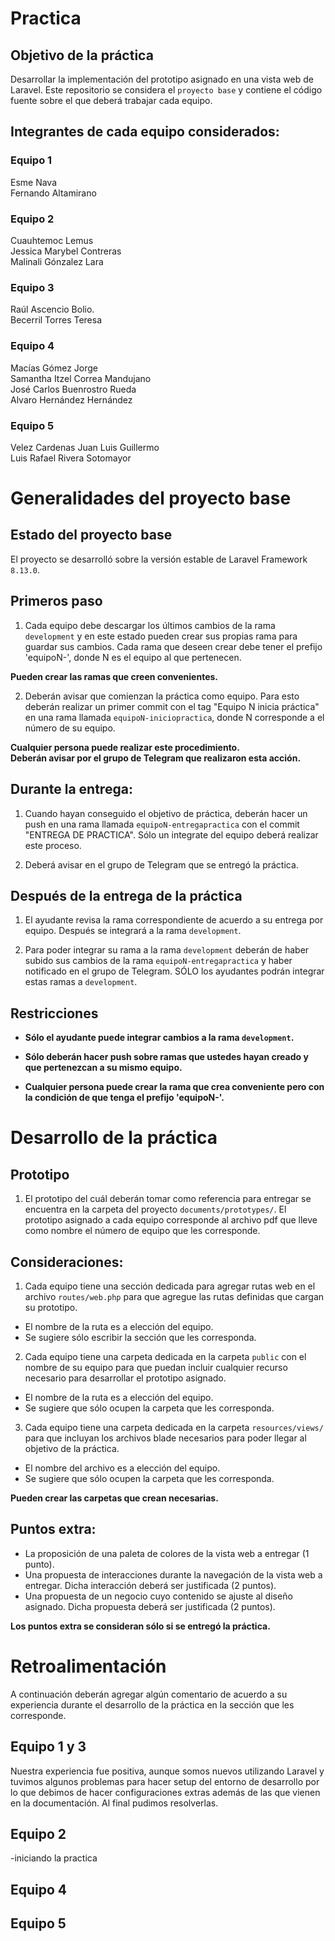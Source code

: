 # Practica

## Objetivo de la práctica
Desarrollar la implementación del prototipo asignado en una vista web de Laravel. Este repositorio se considera el `proyecto base` y contiene el código fuente sobre el que deberá trabajar cada equipo.

## Integrantes de cada equipo considerados:

### Equipo 1

Esme Nava  
Fernando Altamirano  


### Equipo 2

Cuauhtemoc Lemus   
Jessica Marybel Contreras   
Malinali Gónzalez Lara   

### Equipo 3

Raúl Ascencio Bolio.  
Becerril Torres Teresa    

### Equipo 4

Macías Gómez Jorge  
Samantha Itzel Correa Mandujano  
José Carlos Buenrostro Rueda  
Alvaro Hernández Hernández  

### Equipo 5

Velez Cardenas Juan Luis Guillermo  
Luis Rafael Rivera Sotomayor  


# Generalidades del proyecto base

## Estado del proyecto base

El proyecto se desarrolló sobre la versión estable de Laravel Framework `8.13.0`.

## Primeros paso

1. Cada equipo debe descargar los últimos cambios de la rama `development` y en este estado pueden crear sus propias rama para guardar sus cambios. Cada rama que deseen crear debe tener el prefijo 'equipoN-', donde N es el equipo al que pertenecen.  

**Pueden crear las ramas que creen convenientes.**

2. Deberán avisar que comienzan la práctica como equipo. Para esto deberán realizar un primer commit con el tag "Equipo N inicia práctica" en una rama llamada `equipoN-iniciopractica`, donde N corresponde a el número de su equipo.  

**Cualquier persona puede realizar este procedimiento.**  
**Deberán avisar por el grupo de Telegram que realizaron esta acción.**  

## Durante la entrega:

1. Cuando hayan conseguido el objetivo de práctica, deberán hacer un push en una rama llamada `equipoN-entregapractica` con el commit "ENTREGA DE PRACTICA". Sólo un integrate del equipo deberá realizar este proceso.

4. Deberá avisar en el grupo de Telegram que se entregó la práctica.

## Después de la entrega de la práctica

1. El ayudante revisa la rama correspondiente de acuerdo a su entrega por equipo. Después se integrará a la rama `development`.

3. Para poder integrar su rama a la rama `development` deberán de haber subido sus cambios de la rama `equipoN-entregapractica` y haber notificado en el grupo de Telegram. SÓLO los ayudantes podrán integrar estas ramas a `development`.

## Restricciones

- **Sólo el ayudante puede integrar cambios a la rama `development`.**  

- **Sólo deberán hacer push sobre ramas que ustedes hayan creado y que pertenezcan a su mismo equipo.**  

- **Cualquier persona puede crear la rama que crea conveniente pero con la condición de que tenga el prefijo 'equipoN-'.**  

# Desarrollo de la práctica

## Prototipo

1. El prototipo del cuál deberán tomar como referencia para entregar se encuentra en la carpeta del proyecto `documents/prototypes/`. El prototipo asignado a cada equipo corresponde al archivo pdf que lleve como nombre el número de equipo que les corresponde.

## Consideraciones:

1. Cada equipo tiene una sección dedicada para agregar rutas web en el archivo `routes/web.php` para que agregue las rutas definidas que cargan su prototipo.
- El nombre de la ruta es a elección del equipo.
- Se sugiere sólo escribir la sección que les corresponda.

2. Cada equipo tiene una carpeta dedicada en la carpeta `public` con el nombre de su equipo para que puedan incluir cualquier recurso necesario para desarrollar el prototipo asignado.
- El nombre de la ruta es a elección del equipo.
- Se sugiere que sólo ocupen la carpeta que les corresponda.

3. Cada equipo tiene una carpeta dedicada en la carpeta `resources/views/` para que incluyan los archivos blade necesarios para poder llegar al objetivo de la práctica.
- El nombre del archivo es a elección del equipo.
- Se sugiere que sólo ocupen la carpeta que les corresponda.

**Pueden crear las carpetas que crean necesarias.**

## Puntos extra:
- La proposición de una paleta de colores de la vista web a entregar (1 punto).
- Una propuesta de interacciones durante la navegación de la vista web a entregar. Dicha interacción deberá ser justificada (2 puntos).
- Una propuesta de un negocio cuyo contenido se ajuste al diseño asignado. Dicha propuesta deberá ser justificada (2 puntos).

**Los puntos extra se consideran sólo si se entregó la práctica.**

# Retroalimentación
A continuación deberán agregar algún comentario de acuerdo a su experiencia durante el desarrollo de la práctica en la sección que les corresponde.

## Equipo 1 y 3
Nuestra experiencia fue positiva, aunque somos nuevos utilizando Laravel y tuvimos algunos problemas para hacer setup del entorno de desarrollo por lo que debimos de hacer configuraciones extras además de las que vienen en la documentación.  Al final pudimos resolverlas.

## Equipo 2
-iniciando la practica


## Equipo 4

## Equipo 5

